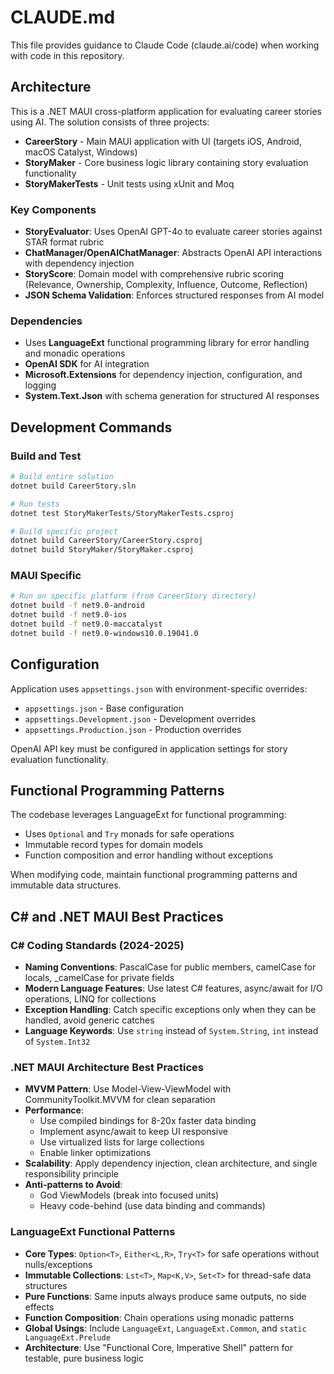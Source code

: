 # CLAUDE.md

This file provides guidance to Claude Code (claude.ai/code) when working with code in this repository.

## Architecture

This is a .NET MAUI cross-platform application for evaluating career stories using AI. The solution consists of three projects:

- **CareerStory** - Main MAUI application with UI (targets iOS, Android, macOS Catalyst, Windows)
- **StoryMaker** - Core business logic library containing story evaluation functionality  
- **StoryMakerTests** - Unit tests using xUnit and Moq

### Key Components

- **StoryEvaluator**: Uses OpenAI GPT-4o to evaluate career stories against STAR format rubric
- **ChatManager/OpenAIChatManager**: Abstracts OpenAI API interactions with dependency injection
- **StoryScore**: Domain model with comprehensive rubric scoring (Relevance, Ownership, Complexity, Influence, Outcome, Reflection)
- **JSON Schema Validation**: Enforces structured responses from AI model

### Dependencies

- Uses **LanguageExt** functional programming library for error handling and monadic operations
- **OpenAI SDK** for AI integration
- **Microsoft.Extensions** for dependency injection, configuration, and logging
- **System.Text.Json** with schema generation for structured AI responses

## Development Commands

### Build and Test
```bash
# Build entire solution
dotnet build CareerStory.sln

# Run tests
dotnet test StoryMakerTests/StoryMakerTests.csproj

# Build specific project
dotnet build CareerStory/CareerStory.csproj
dotnet build StoryMaker/StoryMaker.csproj
```

### MAUI Specific
```bash
# Run on specific platform (from CareerStory directory)
dotnet build -f net9.0-android
dotnet build -f net9.0-ios
dotnet build -f net9.0-maccatalyst
dotnet build -f net9.0-windows10.0.19041.0
```

## Configuration

Application uses `appsettings.json` with environment-specific overrides:
- `appsettings.json` - Base configuration
- `appsettings.Development.json` - Development overrides  
- `appsettings.Production.json` - Production overrides

OpenAI API key must be configured in application settings for story evaluation functionality.

## Functional Programming Patterns

The codebase leverages LanguageExt for functional programming:
- Uses `Optional` and `Try` monads for safe operations
- Immutable record types for domain models
- Function composition and error handling without exceptions

When modifying code, maintain functional programming patterns and immutable data structures.

## C# and .NET MAUI Best Practices

### C# Coding Standards (2024-2025)
- **Naming Conventions**: PascalCase for public members, camelCase for locals, _camelCase for private fields
- **Modern Language Features**: Use latest C# features, async/await for I/O operations, LINQ for collections
- **Exception Handling**: Catch specific exceptions only when they can be handled, avoid generic catches
- **Language Keywords**: Use `string` instead of `System.String`, `int` instead of `System.Int32`

### .NET MAUI Architecture Best Practices
- **MVVM Pattern**: Use Model-View-ViewModel with CommunityToolkit.MVVM for clean separation
- **Performance**: 
  - Use compiled bindings for 8-20x faster data binding
  - Implement async/await to keep UI responsive
  - Use virtualized lists for large collections
  - Enable linker optimizations
- **Scalability**: Apply dependency injection, clean architecture, and single responsibility principle
- **Anti-patterns to Avoid**:
  - God ViewModels (break into focused units)
  - Heavy code-behind (use data binding and commands)

### LanguageExt Functional Patterns
- **Core Types**: `Option<T>`, `Either<L,R>`, `Try<T>` for safe operations without nulls/exceptions
- **Immutable Collections**: `Lst<T>`, `Map<K,V>`, `Set<T>` for thread-safe data structures
- **Pure Functions**: Same inputs always produce same outputs, no side effects
- **Function Composition**: Chain operations using monadic patterns
- **Global Usings**: Include `LanguageExt`, `LanguageExt.Common`, and `static LanguageExt.Prelude`
- **Architecture**: Use "Functional Core, Imperative Shell" pattern for testable, pure business logic